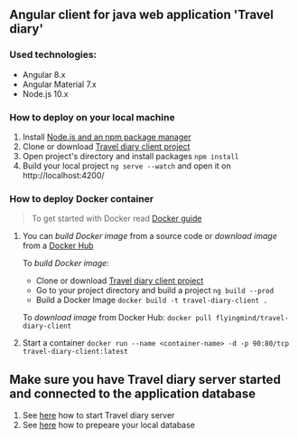 ## Angular client for java web application 'Travel diary'
### Used technologies:
* Angular 8.x
* Angular Material 7.x
* Node.js 10.x

### How to deploy on your local machine
1. Install [Node.js and an npm package manager](https://nodejs.org/en/download/)
2. Clone or download [Travel diary client project](https://github.com/kverchi/travel-diary-client.git)
3. Open project's directory and install packages `npm install`
4. Build your local project `ng serve --watch` and open it on http://localhost:4200/

### How to deploy Docker container
> To get started with Docker read [Docker guide](https://docs.docker.com/get-started/)
1. You can *build Docker image* from a source code or *download image* from a [Docker Hub](https://hub.docker.com)
   
   To *build Docker image*:
   * Clone or download [Travel diary client project](https://github.com/kverchi/travel-diary-client.git)
   * Go to your project directory and build a project 
     `ng build --prod`
   * Build a Docker Image
     `docker build -t travel-diary-client .`
   
   To *download image* from Docker Hub:
     `docker pull flyingmind/travel-diary-client`
 2. Start a container
   `docker run --name <container-name> -d -p 90:80/tcp travel-diary-client:latest`
   
 ## Make sure you have Travel diary server started and connected to the application database
   1. See [here](https://github.com/kverchi/travel-diary-server) how to start Travel diary server
   2. See [here](https://github.com/kverchi/diary-db-backup/tree/master) how to prepeare your local database
   
